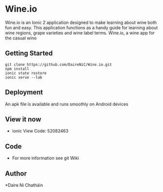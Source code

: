 # Wine.io

Wine.io is an Ionic 2 application designed to make learning about wine both fun and easy. This application functions as a handy guide for learning about wine regions, grape varieties and wine label terms. Wine.io, a wine app for the casual wino

## Getting Started

```
git clone https://github.com/DaireNiC/Wine.io.git
npm install 
ionic state restore
ionic serve --lab
```

## Deployment

An apk file is available and runs smoothly on Android devices


## View it now

* ionic View Code: 52082463

## Code

* For more information see git Wiki



## Author
*Daire Ni Chatháin



